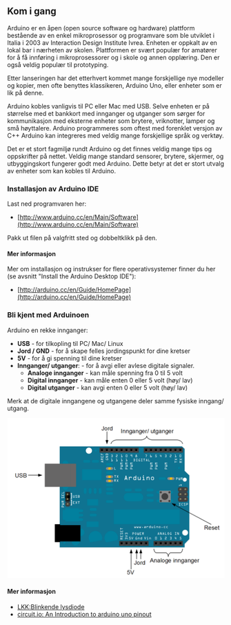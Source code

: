## Kom i gang

Arduino er en åpen (open source software og hardware) plattform bestående av en enkel mikroprosessor og programvare som ble utviklet i Italia i 2003 av Interaction Design Institute Ivrea. Enheten er oppkalt av en lokal bar i nærheten av skolen. Plattformen er svært populær for amatører for å få innføring i mikroprosessorer og i skole og annen opplæring. Den er også veldig populær til prototyping.

Etter lanseringen har det etterhvert kommet mange forskjellige nye modeller og kopier, men ofte benyttes klassikeren, Arduino Uno, eller enheter som er lik på denne.

Arduino kobles vanligvis til PC eller Mac med USB. Selve enheten er på størrelse med et bankkort med innganger og utganger som sørger for kommunikasjon med eksterne enheter som brytere, vriknotter, lamper og små høyttalere. Arduino programmeres som oftest med forenklet versjon av C++ Arduino kan integreres med veldig mange forskjellige språk og verktøy.

Det er et stort fagmiljø rundt Arduino og det finnes veldig mange tips og oppskrifter på nettet. Veldig mange standard sensorer, brytere, skjermer, og utbyggingskort fungerer godt med Arduino. Dette betyr at det er stort utvalg av enheter som kan kobles til Arduino.

### Installasjon av Arduino IDE

Last ned programvaren her:

* [http://www.arduino.cc/en/Main/Software](http://www.arduino.cc/en/Main/Software)

Pakk ut filen på valgfritt sted og dobbeltklikk på den.

#### Mer informasjon
Mer om installasjon og instrukser for flere operativsystemer finner du her (se avsnitt "Install the Arduino Desktop IDE"):

* [http://arduino.cc/en/Guide/HomePage](http://arduino.cc/en/Guide/HomePage)


### Bli kjent med Arduinoen

Arduino en rekke innganger:

* **USB** - for tilkopling til PC/ Mac/ Linux
* **Jord / GND** - for å skape felles jordingspunkt for dine kretser
* **5V** - for å gi spenning til dine kretser
* **Innganger/ utganger**: - for å avgi eller avlese digitale signaler. 
  * **Analoge innganger** - kan måle spenning fra 0 til 5 volt
  * **Digital innganger** - kan måle enten 0  eller 5 volt (høy/ lav)
  * **Digital utganger** - kan avgi enten 0  eller 5 volt (høy/ lav)

Merk at de digitale inngangene og utgangene deler samme fysiske inngang/ utgang.

![Arduino](./arduinoHardware.png)


#### Mer informasjon

 * [LKK:Blinkende lysdiode](https://oppgaver.kidsakoder.no/arduino/blinkende_lysdiode/blinkende_lysdiode)
 * [circuit.io: An Introduction to arduino uno pinout](https://www.circuito.io/blog/arduino-uno-pinout/)

